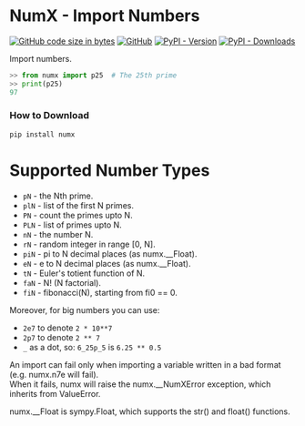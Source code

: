 # NumX - Import Numbers

[![GitHub code size in bytes](https://img.shields.io/github/languages/code-size/tomhea/numx)](https://github.com/tomhea/numx)
[![GitHub](https://img.shields.io/github/license/tomhea/numx)](LICENSE)
[![PyPI - Version](https://img.shields.io/pypi/v/numx)](https://pypi.org/project/numx/)
[![PyPI - Downloads](https://img.shields.io/pypi/dm/numx)](https://pypi.org/project/numx/)

Import numbers.

```python
>> from numx import p25  # The 25th prime
>> print(p25)
97
```

### How to Download
```
pip install numx
```

# Supported Number Types
- `pN`  - the Nth prime.
- `plN` - list of the first N primes.
- `PN`  - count the primes upto N.
- `PLN` - list of primes upto N.
- `nN`  - the number N.
- `rN`  - random integer in range [0, N].
- `piN` - pi to N decimal places (as numx.__Float).
- `eN`  - e to N decimal places (as numx.__Float).
- `tN`  - Euler's totient function of N.
- `faN` - N! (N factorial).
- `fiN` - fibonacci(N), starting from fi0 == 0.

Moreover, for big numbers you can use: 
- `2e7` to denote `2 * 10**7`
- `2p7` to denote `2 ** 7`
- `_` as a dot, so: `6_25p_5` is `6.25 ** 0.5`

An import can fail only when importing a variable written in a bad format (e.g. numx.n7e will fail).  
When it fails, numx will raise the numx.__NumXError exception, which inherits from ValueError.

numx.__Float is sympy.Float, which supports the str() and float() functions.
